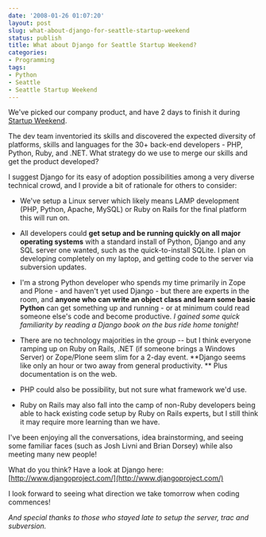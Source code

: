 ```yaml
---
date: '2008-01-26 01:07:20'
layout: post
slug: what-about-django-for-seattle-startup-weekend
status: publish
title: What about Django for Seattle Startup Weekend?
categories:
- Programming
tags:
- Python
- Seattle
- Seattle Startup Weekend
---
```


We've picked our company product, and have 2 days to finish it during [Startup Weekend](http://seattle.startupweekend.com/).

The dev team inventoried its skills and discovered the expected diversity of platforms, skills and languages for the 30+ back-end developers - PHP, Python, Ruby, and .NET.  What strategy do we use to merge our skills and get the product developed?

I suggest Django for its easy of adoption possibilities among a very diverse technical crowd, and I provide a bit of rationale for others to consider:



	
  * We've setup a Linux server which likely means LAMP development (PHP, Python, Apache, MySQL) or Ruby on Rails for the final platform this will run on.

	
  * All developers could **get setup and be running quickly on all major operating systems** with a standard install of Python, Django and any SQL server one wanted, such as the quick-to-install SQLite.   I plan on developing completely on my laptop, and getting code to the server via subversion updates.

	
  * I'm a strong Python developer who spends my time primarily in Zope and Plone - and haven't yet used Django - but there are experts in the room, and **anyone who can write an object class and learn some basic Python** can get something up and running - or at minimum could read someone else's code and become productive.  _I gained some quick familiarity by reading a Django book on the bus ride home tonight!_

	
  * There are no technology majorities in the group -- but I think everyone ramping up on Ruby on Rails, .NET (if someone brings a Windows Server) or Zope/Plone seem slim for a 2-day event.  **Django seems like only an hour or two away from general productivity. ** Plus documentation is on the web.

	
  * PHP could also be possibility, but not sure what framework we'd use.

	
  * Ruby on Rails may also fall into the camp of non-Ruby developers being able to hack existing code setup by Ruby on Rails experts, but I still think it may require more learning than we have.


I've been enjoying all the conversations, idea brainstorming, and seeing some familiar faces (such as Josh Livni and Brian Dorsey) while also meeting many new people!

What do you think?  Have a look at Django here: [http://www.djangoproject.com/](http://www.djangoproject.com/)

I look forward to seeing what direction we take tomorrow when coding commences!

_And special thanks to those who stayed late to setup the server, trac and subversion._
